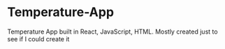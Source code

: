 # Temperature-App
Temperature App built in React, JavaScript, HTML. Mostly created just to see if I could create it
